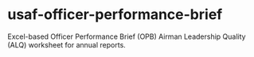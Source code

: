 # usaf-officer-performance-brief
Excel-based Officer Performance Brief (OPB) Airman Leadership Quality (ALQ) worksheet for annual reports.
